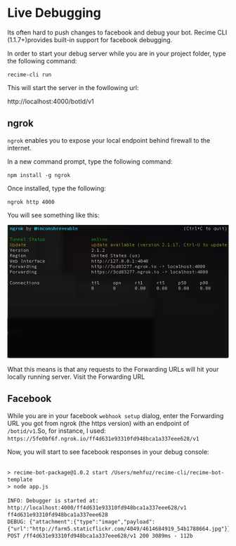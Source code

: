 # Live Debugging

Its often hard to push changes to facebook and debug your bot. Recime CLI (1.1.7+)provides built-in support for facebook debugging.

In order to start your debug server while you are in your project folder, type the following command:

```
recime-cli run

```

This will start the server in the fowllowing url:

http://localhost:4000/botId/v1


## ngrok

`ngrok` enables you to expose your local endpoint behind firewall to the internet.


In a new command prompt, type the following command:

```
npm install -g ngrok

```

Once installed, type the following:


```
ngrok http 4000

```

You will see something like this:

![](/ngrok.png)


What this means is that any requests to the Forwarding URLs will hit your locally running server. Visit the Forwarding URL


## Facebook

While you are in your facebook `webhook setup` dialog, enter the Forwarding URL you got from ngrok (the https version) with an endpoint of `/botid/v1`.So, for instance, I used:  `https://5fe0bf6f.ngrok.io/ff4d631e93310fd948bca1a337eee628/v1`


Now, you will start to see facebook responses in your debug console:


````

> recime-bot-package@1.0.2 start /Users/mehfuz/recime-cli/recime-bot-template
> node app.js

INFO: Debugger is started at:
http://localhost:4000/ff4d631e93310fd948bca1a337eee628/v1
ff4d631e93310fd948bca1a337eee628
DEBUG: {"attachment":{"type":"image","payload":{"url":"http://farm5.staticflickr.com/4049/4614684919_54b1788664.jpg"}}}
POST /ff4d631e93310fd948bca1a337eee628/v1 200 3089ms - 112b


`````
